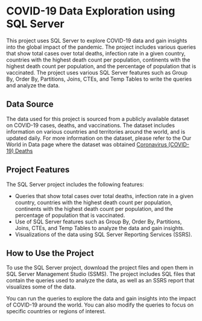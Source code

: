# COVID-19 Data Exploration using SQL Server

This project uses SQL Server to explore COVID-19 data and gain insights into the global impact of the pandemic. The project includes various queries that show total cases over total deaths, infection rate in a given country, countries with the highest death count per population, continents with the highest death count per population, and the percentage of population that is vaccinated. The project uses various SQL Server features such as Group By, Order By, Partitions, Joins, CTEs, and Temp Tables to write the queries and analyze the data.

## Data Source

The data used for this project is sourced from a publicly available dataset on COVID-19 cases, deaths, and vaccinations. The dataset includes information on various countries and territories around the world, and is updated daily. For more information on the dataset, please refer to the Our World in Data page where the dataset was obtained [Coronavirus (COVID-19) Deaths](https://ourworldindata.org/covid-deaths)

## Project Features

The SQL Server project includes the following features:

- Queries that show total cases over total deaths, infection rate in a given country, countries with the highest death count per population, continents with the highest death count per population, and the percentage of population that is vaccinated.
- Use of SQL Server features such as Group By, Order By, Partitions, Joins, CTEs, and Temp Tables to analyze the data and gain insights.
- Visualizations of the data using SQL Server Reporting Services (SSRS).

## How to Use the Project

To use the SQL Server project, download the project files and open them in SQL Server Management Studio (SSMS). The project includes SQL files that contain the queries used to analyze the data, as well as an SSRS report that visualizes some of the data. 

You can run the queries to explore the data and gain insights into the impact of COVID-19 around the world. You can also modify the queries to focus on specific countries or regions of interest.
